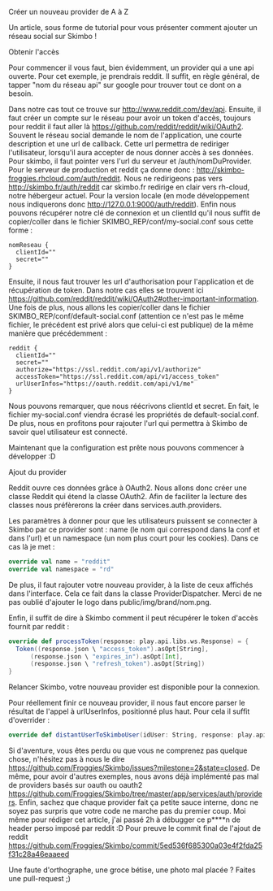Créer un nouveau provider de A à Z

Un article, sous forme de tutorial pour vous présenter comment ajouter un réseau social sur Skimbo !

Obtenir l'accès

Pour commencer il vous faut, bien évidemment, un provider qui a une api ouverte. Pour cet exemple, je prendrais reddit. Il suffit, en règle général, de tapper "nom du réseau api" sur google pour trouver tout ce dont on a besoin.

Dans notre cas tout ce trouve sur http://www.reddit.com/dev/api. Ensuite, il faut créer un compte sur le réseau pour avoir un token d'accès, toujours pour reddit il faut aller là https://github.com/reddit/reddit/wiki/OAuth2. Souvent le réseau social demande le nom de l'application, une courte description et une url de callback. Cette url permettra de rediriger l'utilisateur, lorsqu'il aura accepter de nous donner accès à ses données. Pour skimbo, il faut pointer vers l'url du serveur et /auth/nomDuProvider. Pour le serveur de production et reddit ça donne donc : http://skimbo-froggies.rhcloud.com/auth/reddit. Nous ne redirigeons pas vers http://skimbo.fr/auth/reddit car skimbo.fr redirige en clair vers rh-cloud, notre hébergeur actuel. Pour la version locale (en mode développement nous indiquerons donc http://127.0.0.1:9000/auth/reddit). Enfin nous pouvons récupérer notre clé de connexion et un clientId qu'il nous suffit de copier/coller dans le fichier SKIMBO_REP/conf/my-social.conf sous cette forme :

```
nomReseau {
  clientId=""
  secret=""
}
```

Ensuite, il nous faut trouver les url d'authorisation pour l'application et de récupération de token. Dans notre cas elles se trouvent ici https://github.com/reddit/reddit/wiki/OAuth2#other-important-information. Une fois de plus, nous allons les copier/coller dans le fichier SKIMBO_REP/conf/default-social.conf (attention ce n'est pas le même fichier, le précédent est privé alors que celui-ci est publique) de la même manière que précédemment :

```
reddit {
  clientId=""
  secret=""
  authorize="https://ssl.reddit.com/api/v1/authorize"
  accessToken="https://ssl.reddit.com/api/v1/access_token"
  urlUserInfos="https://oauth.reddit.com/api/v1/me"
}
```

Nous pouvons remarquer, que nous réécrivons clientId et secret. En fait, le fichier my-social.conf viendra écrasé les propriétés de default-social.conf. De plus, nous en profitons pour rajouter l'url qui permettra à Skimbo de savoir quel utilisateur est connecté.

Maintenant que la configuration est prête nous pouvons commencer à développer :D

Ajout du provider 

Reddit ouvre ces données grâce à OAuth2. Nous allons donc créer une classe Reddit qui étend la classe OAuth2. Afin de faciliter la lecture des classes nous préfèrerons la créer dans services.auth.providers.

Les paramètres à donner pour que les utilisateurs puissent se connecter à Skimbo par ce provider sont : name (le nom qui correspond dans la conf et dans l'url) et un namespace (un nom plus court pour les cookies). Dans ce cas là je met :

```scala
override val name = "reddit"
override val namespace = "rd"
```

De plus, il faut rajouter votre nouveau provider, à la liste de ceux affichés dans l'interface. Cela ce fait dans la classe ProviderDispatcher. Merci de ne pas oublié d'ajouter le logo dans public/img/brand/nom.png. 

Enfin, il suffit de dire à Skimbo comment il peut récupérer le token d'accès fournit par reddit :

```scala
override def processToken(response: play.api.libs.ws.Response) = { 
  Token((response.json \ "access_token").asOpt[String], 
      (response.json \ "expires_in").asOpt[Int],
      (response.json \ "refresh_token").asOpt[String])
}
```

Relancer Skimbo, votre nouveau provider est disponible pour la connexion.

Pour réellement finir ce nouveau provider, il nous faut encore parser le résultat de l'appel à urlUserInfos, positionné plus haut. Pour cela il suffit d'overrider :

```scala
override def distantUserToSkimboUser(idUser: String, response: play.api.libs.ws.Response): Option[ProviderUser]
```

Si d'aventure, vous êtes perdu ou que vous ne comprenez pas quelque chose, n'hésitez pas à nous le dire https://github.com/Froggies/Skimbo/issues?milestone=2&state=closed. De même, pour avoir d'autres exemples, nous avons déjà implémenté pas mal de providers basés sur oauth ou oauth2 https://github.com/Froggies/Skimbo/tree/master/app/services/auth/providers. Enfin, sachez que chaque provider fait ça petite sauce interne, donc ne soyez pas surpris que votre code ne marche pas du premier coup. Moi même pour rédiger cet article, j'ai passé 2h à débugger ce p****n de header perso imposé par reddit :D Pour preuve le commit final de l'ajout de reddit https://github.com/Froggies/Skimbo/commit/5ed536f685300a03e4f2fda25f31c28a46eaaeed

Une faute d'orthographe, une groce bétise, une photo mal placée ? Faites une pull-request ;)